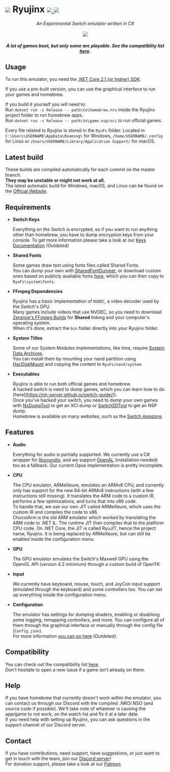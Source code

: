 
<h1>
    <img src="https://i.imgur.com/G6Mleco.png"> Ryujinx 
    <a href="https://ci.appveyor.com/project/gdkchan/ryujinx" target="_blank">
        <img src="https://ci.appveyor.com/api/projects/status/ssg4jwu6ve3k594s?svg=true">
    </a> 
    <a href="https://discord.gg/N2FmfVc">
        <img src="https://img.shields.io/discord/410208534861447168.svg">
    </a>
</h1>

<p align="center">
    <i>An Experimental Switch emulator written in C#</i><br />
    <br />
    <img src="https://i.imgur.com/JDLmXJ6.png">
</p>

<h5 align="center">
    A lot of games boot, but only some are playable. See the compatiblity list <a href="https://github.com/Ryujinx/Ryujinx-Games-List/issues" target="_blank">here</a>.
</h5>

## Usage

To run this emulator, you need the [.NET Core 2.1 (or higher) SDK](https://dotnet.microsoft.com/download/dotnet-core).  

If you use a pre-built version, you can use the graphical interface to run your games and homebrew.  

If you build it yourself you will need to:  
Run `dotnet run -c Release -- path\to\homebrew.nro` inside the Ryujinx project folder to run homebrew apps.  
Run `dotnet run -c Release -- path\to\game.nsp/xci` to run official games.

Every file related to Ryujinx is stored in the `RyuFs` folder. Located in `C:\Users\USERNAME\AppData\Roaming\` for Windows, `/home/USERNAME/.config` for Linux or `/Users/USERNAME/Library/Application Support/` for macOS.

## Latest build

These builds are compiled automatically for each commit on the master branch.  
**They may be unstable or might not work at all.**  
The latest automatic build for Windows, macOS, and Linux can be found on the [Official Website](https://ryujinx.org/#/Build).

## Requirements

 - **Switch Keys**  
 
   Everything on the Switch is encrypted, so if you want to run anything other than homebrew, you have to dump encryption keys from your console. To get more information please take a look at our [Keys Documentation](KEYS.md) *(Outdated)*
   
 - **Shared Fonts**  
 
   Some games draw text using fonts files called Shared Fonts.  
   You can dump your own with [SharedFontDumper](https://github.com/simontime/SharedFontDumper), or download custom ones based on publicly available fonts [here](https://ryujinx.org/ryujinx_shared_fonts.zip), which you can then copy to `RyuFs\system\fonts`.
   
 - **FFmpeg Dependencies**  
 
   Ryujinx has a basic implementation of `NVDEC`, a video decoder used by the Switch's GPU.  
   Many games include videos that use NVDEC, so you need to download [Zeranoe's FFmpeg Builds](http://ffmpeg.zeranoe.com/builds/) for **Shared** linking and your computer's operating system.  
   When it's done, extract the `bin` folder directly into your Ryujinx folder.
   
 - **System Titles**  
 
   Some of our System Modules implementations, like time, require [System Data Archives](https://switchbrew.org/wiki/Title_list#System_Data_Archives).  
   You can install them by mounting your nand partition using [HacDiskMount](https://switchtools.sshnuke.net/) and copying the content to `RyuFs/nand/system`.
   
 - **Executables**
 
   Ryujinx is able to run both official games and homebrew.  
   A hacked switch is need to dump games, which you can learn how to do (here](https://nh-server.github.io/switch-guide/)).  
   Once you've hacked your switch, you need to dump your own games with [NxDumpTool](https://github.com/DarkMatterCore/nxdumptool) to get an XCI dump or [SwitchSDTool](https://github.com/CaitSith2/SwitchSDTool) to get an NSP dump.  
   Homebrew is available on many websites, such as the [Switch Appstore](https://www.switchbru.com/appstore/).

## Features

 - **Audio**  
 
   Everything for audio is partially supported. We currently use a C# wrapper for [libsoundio](http://libsound.io/), and we support [OpenAL](https://openal.org/downloads/OpenAL11CoreSDK.zip) (installation needed) too as a fallback. Our current Opus implementation is pretty incomplete.

- **CPU**  

  The CPU emulator, ARMeilleure, emulates an ARMv8 CPU, and currently only has support for the new 64-bit ARMv8 instructions (with a few instructions still missing). It translates the ARM code to a custom IR, performs a few optimizations, and turns that into x86 code.  
  To handle that, we use our own JIT called ARMeilleure, which uses the custom IR and compiles the code to x86.  
  ChocolArm is the old ARM emulator which worked by translating the ARM code to .NET IL. The runtime JIT then compiles that to the platform CPU code. On .NET Core, the JIT is called RyuJIT, hence the project name, Ryujinx. It is being replaced by ARMeilleure, but can still be enabled inside the configuration menu.

- **GPU**  

  The GPU emulator emulates the Switch's Maxwell GPU using the OpenGL API (version 4.2 minimum) through a custom build of OpenTK.
  
- **Input**  

   We currently have keyboard, mouse, touch, and JoyCon input support (emulated through the keyboard) and some controllers too. You can set up everything inside the configuration menu.
  
- **Configuration**  
 
   The emulator has settings for dumping shaders, enabling or disablong some logging, remapping controllers, and more. You can configure all of them through the graphical interface or manually through the config file (`Config.json`).  
For more information [you can go here](CONFIG.md) *(Outdated)*.

## Compatibility

You can check out the compatibility list [here](https://github.com/Ryujinx/Ryujinx-Games-List/issues).  
Don't hesitate to open a new issue if a game isn't already on there.

## Help

If you have homebrew that currently doesn't work within the emulator, you can contact us through our Discord with the compiled *.NRO/*.NSO (and source code if possible). We'll take note of whatever is causing the app/game to not work, on the watch list and fix it at a later date.  
If you need help with setting up Ryujinx, you can ask questions in the support channel of our Discord server.

## Contact

If you have contributions, need support, have suggestions, or just want to get in touch with the team, join our [Discord server](https://discord.gg/N2FmfVc)!  
For donation support, please take a look at our [Patreon](https://www.patreon.com/ryujinx).
